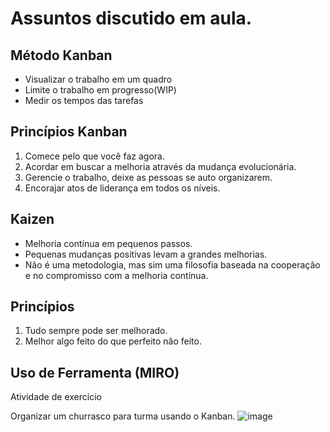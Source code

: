 # Assuntos discutido em aula.

## Método Kanban
- Visualizar o trabalho em um quadro
- Limite o trabalho em progresso(WIP)
- Medir os tempos das tarefas

## Princípios Kanban
1. Comece pelo que você faz agora.
2. Acordar em buscar a melhoria através da mudança evolucionária.
3. Gerencie o trabalho, deixe as pessoas se auto organizarem.
4. Encorajar atos de liderança em todos os níveis.

## Kaizen
- Melhoria contínua em pequenos passos.
- Pequenas mudanças positivas levam a grandes melhorias.
- Não é uma metodologia, mas sim uma filosofia baseada na cooperação e no compromisso com a melhoria contínua.

## Princípios
1. Tudo sempre pode ser melhorado.
2. Melhor algo feito do que perfeito não feito.

## Uso de Ferramenta (MIRO)
   Atividade de exercício
   
   Organizar um churrasco para turma usando o Kanban.
   ![image](https://user-images.githubusercontent.com/35344735/131433087-cafd4fc8-fa6d-4d8f-9dd6-3c10fe66c228.png)

   
